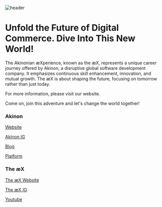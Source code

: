 ![header](https://github.com/akinon/.github/assets/107171507/e3f3e326-d8d0-4c73-9bf3-fe6570ec42aa)


# Unfold the Future of Digital Commerce. Dive Into This New World!

The Akinonian æXperience, known as the æX, represents a unique career journey offered by Akinon, a disruptive global software development company. It emphasizes continuous skill enhancement, innovation, and mutual growth. The æX is about shaping the future, focusing on tomorrow rather than just today.

For more information, please visit our website.

Come on, join this adventure and let's change the world together!

### Akinon

[Website](https://akinon.com)

[Akinon IG](https://www.instagram.com/akinon.official/)

[Blog](https://akinon.com/resource-center/)

[Platform](https://akinon.com/how-our-platform-works/)

### The æX

[The æX Website](https://akinonexperience.com/)

[The æX IG](https://www.instagram.com/akinon_experience/)

[Youtube](https://www.youtube.com/@akinon.official/featured)
